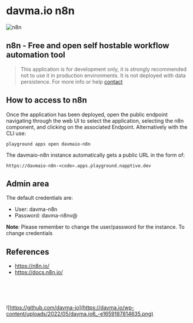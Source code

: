# davma.io n8n

![n8n](https://luna1.co/dea504.png)

## n8n - Free and open self hostable workflow automation tool

> This application is for development only, it is strongly recommended not to use it in production environments. It is not deployed with data persistence. For more info or help [contact](mailto:contact@davma.io)


## How to access to n8n

Once the application has been deployed, open the public endpoint navigating through the web UI to select the application, selecting the n8n component, and clicking on the associated Endpoint. Alternatively with the CLI use:

```
playground apps open davmaio-n8n
```

The davmaio-n8n instance automatically gets a public URL in the form of:

```
https://davmaio-n8n-<code>.apps.playground.napptive.dev
```

## Admin area

The default credentials are:

* User: davma-n8n
* Password: davma-n8nv@

**Note**: Please remember to change the user/password for the instance.
To change credentials


## References
* https://n8n.io/
* https://docs.n8n.io/


</br>
</br>
</br>

![https://github.com/davma-io](https://davma.io/wp-content/uploads/2022/05/davma.io6_-e1659187814635.png)
</br>
</br>
</br>
